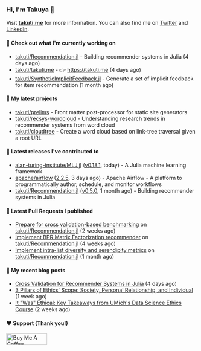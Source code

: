 ### Hi, I'm Takuya 👋

Visit **[takuti.me](https://takuti.me/)** for more information. You can also find me on [Twitter](https://twitter.com/takuti) and [LinkedIn](https://linkedin.com/in/takuti).

#### 👷 Check out what I'm currently working on


- [takuti/Recommendation.jl](https://github.com/takuti/Recommendation.jl) - Building recommender systems in Julia (4 days ago)
- [takuti/takuti.me](https://github.com/takuti/takuti.me) - :point_right: https://takuti.me (4 days ago)
- [takuti/SyntheticImplicitFeedback.jl](https://github.com/takuti/SyntheticImplicitFeedback.jl) - Generate a set of implicit feedback for item recommendation (1 month ago)

#### 🌱 My latest projects


- [takuti/prelims](https://github.com/takuti/prelims) - Front matter post-processor for static site generators
- [takuti/recsys-wordcloud](https://github.com/takuti/recsys-wordcloud) - Understanding research trends in recommender systems from word cloud
- [takuti/cloudtree](https://github.com/takuti/cloudtree) - Create a word cloud based on link-tree traversal given a root URL

#### 🔭 Latest releases I've contributed to


- [alan-turing-institute/MLJ.jl](https://github.com/alan-turing-institute/MLJ.jl) ([v0.18.1](https://github.com/alan-turing-institute/MLJ.jl/releases/tag/v0.18.1), today) - A Julia machine learning framework
- [apache/airflow](https://github.com/apache/airflow) ([2.2.5](https://github.com/apache/airflow/releases/tag/2.2.5), 3 days ago) - Apache Airflow - A platform to programmatically author, schedule, and monitor workflows
- [takuti/Recommendation.jl](https://github.com/takuti/Recommendation.jl) ([v0.5.0](https://github.com/takuti/Recommendation.jl/releases/tag/v0.5.0), 1 month ago) - Building recommender systems in Julia

#### 🔨 Latest Pull Requests I published


- [Prepare for cross validation-based benchmarking](https://github.com/takuti/Recommendation.jl/pull/60) on [takuti/Recommendation.jl](https://github.com/takuti/Recommendation.jl) (2 weeks ago)
- [Implement BPR Matrix Factorization recommender](https://github.com/takuti/Recommendation.jl/pull/59) on [takuti/Recommendation.jl](https://github.com/takuti/Recommendation.jl) (4 weeks ago)
- [Implement intra-list diversity and serendipity metrics](https://github.com/takuti/Recommendation.jl/pull/57) on [takuti/Recommendation.jl](https://github.com/takuti/Recommendation.jl) (1 month ago)

#### 📜 My recent blog posts

- [Cross Validation for Recommender Systems in Julia](https://takuti.me/note/cross-validation-julia-recommender/) (4 days ago)
- [3 Pillars of Ethics&#39; Scope: Society, Personal Relationship, and Individual](https://takuti.me/note/ethics-and-relationship/) (1 week ago)
- [It &#34;Was&#34; Ethical: Key Takeaways from UMich&#39;s Data Science Ethics Course](https://takuti.me/note/coursera-data-science-ethics/) (2 weeks ago)

#### ❤️ Support (Thank you!)

<a href="https://www.buymeacoffee.com/takuti" target="_blank"><img src="https://cdn.buymeacoffee.com/buttons/v2/default-yellow.png" alt="Buy Me A Coffee" style="height: 30px !important;width: 108px !important;" ></a>
